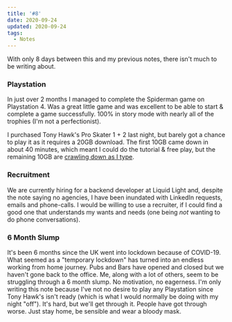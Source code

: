 ```yaml
---
title: '#8'
date: 2020-09-24
updated: 2020-09-24
tags:
  - Notes
---
```


<p>With only 8 days between this and my previous notes, there isn't much to be writing about.</p>
<h3>Playstation</h3>
<p>In just over 2 months I managed to complete the Spiderman game on Playstation 4. Was a great little game and was excellent to be able to start & complete a game successfully. 100% in story mode with nearly all of the trophies (I'm not a perfectionist).</p>
<p>I purchased Tony Hawk's Pro Skater 1 + 2 last night, but barely got a chance to play it as it requires a 20GB download. The first 10GB came down in about 40 minutes, which meant I could do the tutorial & free play, but the remaining 10GB are <a href="https://twitter.com/mikestreety/status/1309183860094177280">crawling down as I type</a>. </p>
<h3>Recruitment</h3><p>We are currently hiring for a backend developer at Liquid Light and, despite the note saying no agencies, I have been inundated with LinkedIn requests, emails and phone-calls. I would be willing to use a recruiter, if I could find a good one that understands my wants and needs (one being <em>not</em> wanting to do phone conversations).<br></p><h3>6 Month Slump</h3><p>It's been 6 months since the UK went into lockdown because of COVID-19. What seemed as a "temporary lockdown" has turned into an endless working from home journey. Pubs and Bars have opened and closed but we haven't gone back to the office. Me, along with a lot of others, seem to be struggling through a 6 month slump. No motivation, no eagerness. I'm only writing this note because I've not no desire to play any Playstation since Tony Hawk's isn't ready (which is what I would normally be doing with my night "off"). It's hard, but we'll get through it. People have got through worse. Just stay home, be sensible and wear a bloody mask.</p>
